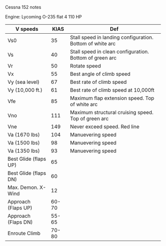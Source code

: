 Cessna 152 notes

Engine:
Lycoming O-235 flat 4 110 HP

| V speeds | KIAS | Def |
|----------|------|-----|
| Vs0 | 35 | Stall speed in landing configuration. Bottom of white arc |
| Vs | 40 |  Stall speed in clean configuration. Bottom of green arc |
| Vr | 50 | Rotate speed |
| Vx | 55 |  Best angle of climb speed |
| Vy (sea level) | 67 | Best rate of climb speed |
| Vy (10,000 ft.) | 61 | Best rate of climb speed at 10,000ft |
| Vfe | 85 | Maximum flap extension speed. Top of white arc |
| Vno | 111 | Maximum structural cruising speed. Top of green arc |
| Vne | 149 | Never exceed speed. Red line |
| Va (1670 lbs) | 104 | Manuevering speed |
| Va (1500 lbs) | 98 | Manuevering speed |
| Va (1350 lbs) | 93 | Manuevering speed |
| Best Glide (flaps UP) | 65 | |
| Best Glide (flaps DN) | 60 | |
| Max. Demon. X-Wind | 12 | | |
| Approach (Flaps UP) | 60-70 | |
| Approach (Flaps DN) | 55-65 | |
| Enroute Climb | 70-80 | |
